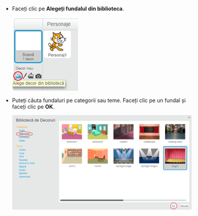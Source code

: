 + Faceți clic pe **Alegeți fundalul din biblioteca**.
    
    ![captură de ecran](images/stage-choose.png)

+ Puteți căuta fundaluri pe categorii sau teme. Faceți clic pe un fundal și faceți clic pe **OK**.
    
    ![captură de ecran](images/backdrop.png)